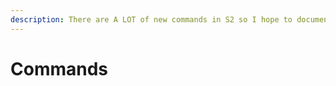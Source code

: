 ```yaml
---
description: There are A LOT of new commands in S2 so I hope to document some of them
---
```


# Commands


